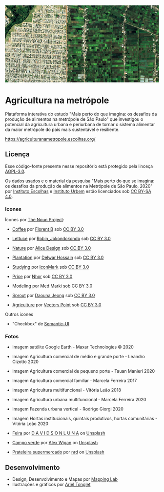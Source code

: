 ![](https://raw.githubusercontent.com/escolhas/agricultura-na-metropole/main/static/images/social-640x320.jpg)

# Agricultura na metrópole

Plataforma interativa do estudo "Mais perto do que imagina: os desafios da produção de alimentos na metrópole de São Paulo" que investigou o potencial da agricultura urbana e periurbana de tornar o sistema alimentar da maior metrópole do país mais sustentável e resiliente.

https://agriculturanametropole.escolhas.org/


## Licença

Esse código-fonte presente nesse repositório está protegido pela linceça [AGPL-3.0](LICENSE).

Os dados usados e o material da pesquisa "Mais perto do que se imagina: os desafios da produção de alimentos na Metrópole de São Paulo, 2020" por [Instituto Escolhas](https://www.escolhas.org/en/) e [Instituto Urbem](https://www.urbem.org.br/) estão licenciados sob [CC BY-SA 4.0](https://creativecommons.org/licenses/by-sa/4.0/deed.pt_BR).

### Icones

Ícones por [The Noun Project](https://thenounproject.com):

- [Coffee](https://thenounproject.com/search/?q=coffee&i=156868) por [Florent B](https://thenounproject.com/floicons/) sob [CC BY 3.0](https://creativecommons.org/licenses/by/3.0/us/)

- [Lettuce](https://thenounproject.com/search/?q=lettuce&i=2177758) por [Robin_Jokondokondo](https://thenounproject.com/muqorrobiin/) sob [CC BY 3.0](https://creativecommons.org/licenses/by/3.0/us/)

- [Nature](https://thenounproject.com/search/?q=nature&i=1998963) por [Alice Design](https://thenounproject.com/rose-alice-design/) sob [CC BY 3.0](https://creativecommons.org/licenses/by/3.0/us/)

- [Plantation](https://thenounproject.com/search/?q=plantation&i=2412137) por [Delwar Hossain](https://thenounproject.com/delwar/) sob [CC BY 3.0](https://creativecommons.org/licenses/by/3.0/us/)

- [Studying](https://thenounproject.com/search/?q=study&i=3506893) por [IconMark](https://thenounproject.com/iconmark/) sob [CC BY 3.0](https://creativecommons.org/licenses/by/3.0/us/)

- [Price](https://thenounproject.com/search/?q=price&i=3132528) por [Nhor](https://thenounproject.com/nhor/) sob [CC BY 3.0](https://creativecommons.org/licenses/by/3.0/us/)

- [Modeling](https://thenounproject.com/search/?q=models&i=1705435) por [Med Marki](https://thenounproject.com/mb.icons/) sob [CC BY 3.0](https://creativecommons.org/licenses/by/3.0/us/)

- [Sprout](https://thenounproject.com/search/?q=potential&i=140651) por [Daouna Jeong](https://thenounproject.com/daouna/) sob [CC BY 3.0](https://creativecommons.org/licenses/by/3.0/us/)

- [Agriculture](https://thenounproject.com/search/?q=agriculture&i=3309385) por [Vectors Point](https://thenounproject.com/vectorspoint/) sob [CC BY 3.0](https://creativecommons.org/licenses/by/3.0/us/)

Outros ícones

- "Checkbox" de [Semantic-UI](https://github.com/Semantic-Org/Semantic-UI)

### Fotos

- Imagem satélite Google Earth - Maxar Technologies &copy; 2020

- Imagem Agricultura comercial de médio e grande porte - Leandro Cizotto 2020

- Imagem Agricultura comercial de pequeno porte - Tauan Manieri 2020

- Imagem Agricultura comercial familiar - Marcela Ferreira 2017

- Imagem Agricultura multifuncional - Vitória Leão 2018

- Imagem Agricultura urbana multifuncional - Marcela Ferreira 2020

- Imagem Fazenda urbana vertical - Rodrigo Giorgi 2020

- Imagem Hortas institucionais, quintais produtivos, hortas comunitárias - Vitória Leão 2020

- [Feira](https://unsplash.com/photos/2A7TkiU8St8) por [D A V I D S O N L U N A](https://unsplash.com/@davidsonluna?utm_source=unsplash&amp;utm_medium=referral&amp;utm_content=creditCopyText) on [Unsplash](https://unsplash.com/?utm_source=unsplash&amp;utm_medium=referral&amp;utm_content=creditCopyText)

- [Campo verde](https://unsplash.com/photos/0xO65I5N6Vw) por [Alex Wigan](https://unsplash.com/@alwig64?utm_source=unsplash&amp;utm_medium=referral&amp;utm_content=creditCopyText) on [Unsplash](https://unsplash.com/?utm_source=unsplash&amp;utm_medium=referral&amp;utm_content=creditCopyText)

- [Prateleira supermercado](https://unsplash.com/photos/D6Tu_L3chLE) por [nrd](https://unsplash.com/@nicotitto?utm_source=unsplash&amp;utm_medium=referral&amp;utm_content=creditCopyText) on [Unsplash](https://unsplash.com/?utm_source=unsplash&amp;utm_medium=referral&amp;utm_content=creditCopyText)


## Desenvolvimento

- Design, Desenvolvimento e Mapas por [Mapping Lab](https://www.mappinglab.me)
- Ilustrações e gráficos por [Ariel Tonglet](https://www.behance.net/arieltonglet)
